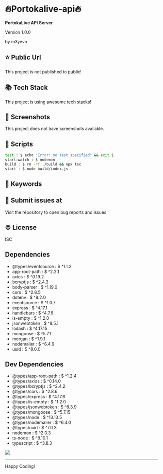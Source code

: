 # 🔥Portokalive-api🔥

**PortokaLive API Server**

<p>Version 1.0.0</p>
<p>by m3yevn</p>

## ⭐ Public Url

This project is not published to public!

## 📚 Tech Stack

This project is using awesome tech stacks!

## 📸 Screenshots

This project does not have screenshots available.

## 📜 Scripts

```sh
test : $ echo "Error: no test specified" && exit 1
start:watch : $ nodemon --
build : $ rm -rf ./build && npx tsc
start : $ node build/index.js

```

## 🔑 Keywords



## 👾 Submit issues at

Visit the repository to open bug reports and issues

## ©️ License

ISC

## Dependencies

 - @types/eventsource : $ ^1.1.2
 - app-root-path : $ ^2.2.1
 - axios : $ ^0.19.2
 - bcryptjs : $ ^2.4.3
 - body-parser : $ ^1.19.0
 - cors : $ ^2.8.5
 - dotenv : $ ^8.2.0
 - eventsource : $ ^1.0.7
 - express : $ ^4.17.1
 - handlebars : $ ^4.7.6
 - is-empty : $ ^1.2.0
 - jsonwebtoken : $ ^8.5.1
 - lodash : $ ^4.17.15
 - mongoose : $ ^5.7.1
 - morgan : $ ^1.9.1
 - nodemailer : $ ^6.4.6
 - uuid : $ ^8.0.0


## Dev Dependencies

 - @types/app-root-path : $ ^1.2.4
 - @types/axios : $ ^0.14.0
 - @types/bcryptjs : $ ^2.4.2
 - @types/cors : $ ^2.8.6
 - @types/express : $ ^4.17.6
 - @types/is-empty : $ ^1.2.0
 - @types/jsonwebtoken : $ ^8.3.9
 - @types/mongoose : $ ^5.7.15
 - @types/node : $ ^13.13.5
 - @types/nodemailer : $ ^6.4.0
 - @types/uuid : $ ^7.0.3
 - nodemon : $ ^2.0.3
 - ts-node : $ ^8.10.1
 - typescript : $ ^3.8.3


<img src="https://cdn.dribbble.com/users/2401141/screenshots/5487982/developers-gif-showcase.gif"/>

<hr/>
Happy Coding!
